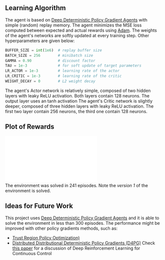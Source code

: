 ## Learning Algorithm

The agent is based on [Deep Deterministic Policy Gradient Agents](https://arxiv.org/abs/1509.02971) with simple (random) replay memory. 
The agent minimizes the MSE loss computed between expected and actual rewards using [Adam](https://arxiv.org/abs/1412.6980). 
The weights of the agent's networks are softly updated at every training step. 
Other hyperparameters are given below:

```python
BUFFER_SIZE = int(1e6)  # replay buffer size
BATCH_SIZE = 256        # minibatch size
GAMMA = 0.90            # discount factor
TAU = 1e-3              # for soft update of target parameters
LR_ACTOR = 1e-3         # learning rate of the actor 
LR_CRITIC = 1e-3        # learning rate of the critic
WEIGHT_DECAY = 0        # L2 weight decay
```

The agent's Actor network is relatively simple, composed of two hidden layers with leaky ReLU activation. 
Both layers contain 128 neurons. The output layer uses an tanh activation
The agent's Critic network is slightly deeper, composed of three hidden layers with leaky ReLU activation. 
The first two layer contain 256 neurons, the third one contain 128 neurons. 


## Plot of Rewards
![alt text](./training.pdf "Rewards per episode - the agent receives an average reward (over 100 episodes) of at least +30. ")  
The environment was solved in 241 episodes. Note the _*version 1*_ of the environment is solved. 

## Ideas for Future Work

This project uses [Deep Deterministic Policy Gradient Agents](https://arxiv.org/abs/1509.02971) and it is able to solve the environment in less than 300 episodes. 
The performance might be improved with other policy gradients methods, such as:
* [Trust Region Policy Optimization)](https://arxiv.org/abs/1502.05477)
* [Distributed Distributional Deterministic Policy Gradients (D4PG)](https://arxiv.org/abs/1804.08617)
Check [this paper](https://arxiv.org/abs/1604.06778) for a discussion of Deep Reinforcement Learning for Continuous Control
